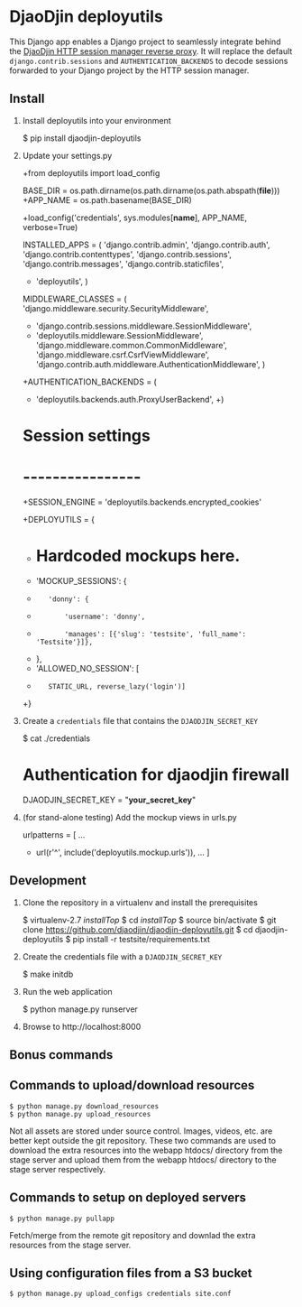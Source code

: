 DjaoDjin deployutils
====================

This Django app enables a Django project to seamlessly integrate behind
the [DjaoDjin HTTP session manager reverse proxy](https://djaodjin.com/docs/technical/).
It will replace the default ``django.contrib.sessions``
and ``AUTHENTICATION_BACKENDS`` to decode sessions forwarded to your Django
project by the HTTP session manager.


Install
-------

1. Install deployutils into your environment

    $ pip install djaodjin-deployutils

2. Update your settings.py

    +from deployutils import load_config

     BASE_DIR = os.path.dirname(os.path.dirname(os.path.abspath(__file__)))
    +APP_NAME = os.path.basename(BASE_DIR)

    +load_config('credentials', sys.modules[__name__], APP_NAME, verbose=True)

     INSTALLED_APPS = (
         'django.contrib.admin',
         'django.contrib.auth',
         'django.contrib.contenttypes',
         'django.contrib.sessions',
         'django.contrib.messages',
         'django.contrib.staticfiles',
    +    'deployutils',
     )

     MIDDLEWARE_CLASSES = (
         'django.middleware.security.SecurityMiddleware',
    -    'django.contrib.sessions.middleware.SessionMiddleware',
    +    'deployutils.middleware.SessionMiddleware',
         'django.middleware.common.CommonMiddleware',
         'django.middleware.csrf.CsrfViewMiddleware',
         'django.contrib.auth.middleware.AuthenticationMiddleware',
        )

    +AUTHENTICATION_BACKENDS = (
    +    'deployutils.backends.auth.ProxyUserBackend',
    +)

    # Session settings
    # ----------------
    +SESSION_ENGINE = 'deployutils.backends.encrypted_cookies'

    +DEPLOYUTILS = {
    +    # Hardcoded mockups here.
    +    'MOCKUP_SESSIONS': {
    +        'donny': {
    +            'username': 'donny',
    +            'manages': [{'slug': 'testsite', 'full_name': 'Testsite'}]},
    +    },
    +    'ALLOWED_NO_SESSION': [
    +        STATIC_URL, reverse_lazy('login')]
    +}

4. Create a ``credentials`` file that contains the ``DJAODJIN_SECRET_KEY``

    $ cat ./credentials
    # Authentication for djaodjin firewall
    DJAODJIN_SECRET_KEY = "__your_secret_key__"

3. (for stand-alone testing) Add the mockup views in urls.py

     urlpatterns = [
     ...
    +    url(r'^', include('deployutils.mockup.urls')),
     ...
     ]

Development
-----------

1. Clone the repository in a virtualenv and install the prerequisites

    $ virtualenv-2.7 _installTop_
    $ cd _installTop_
    $ source bin/activate
    $ git clone https://github.com/djaodjin/djaodjin-deployutils.git
    $ cd djaodjin-deployutils
    $ pip install -r testsite/requirements.txt

2. Create the credentials file with a ``DJAODJIN_SECRET_KEY``

    $ make initdb

3. Run the web application

    $ python manage.py runserver

4. Browse to http://localhost:8000



Bonus commands
--------------

Commands to upload/download resources
-------------------------------------

    $ python manage.py download_resources
    $ python manage.py upload_resources

Not all assets are stored under source control. Images, videos, etc. are
better kept outside the git repository. These two commands are used to
download the extra resources into the webapp htdocs/ directory from
the stage server and upload them from the webapp htdocs/ directory to
the stage server respectively.

Commands to setup on deployed servers
-------------------------------------

    $ python manage.py pullapp

Fetch/merge from the remote git repository and downlad the extra resources
from the stage server.

Using configuration files from a S3 bucket
------------------------------------------

    $ python manage.py upload_configs credentials site.conf

